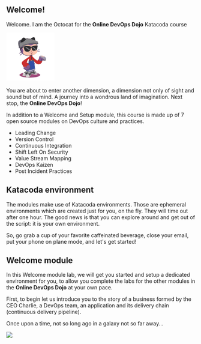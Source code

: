 ## Welcome!

Welcome. I am the Octocat for the **Online DevOps Dojo** Katacoda course

![](../../assets/online-devops-dojo/welcome/octocat.png)

You are about to enter another dimension, a dimension not only of sight and sound but of mind. A journey into a wondrous land of imagination. Next stop, the **Online DevOps Dojo**!

In addition to a Welcome and Setup module, this course is made up of 7 open source modules on DevOps culture and practices.

* Leading Change
* Version Control
* Continuous Integration
* Shift Left On Security
* Value Stream Mapping
* DevOps Kaizen
* Post Incident Practices

## Katacoda environment

The modules make use of Katacoda environments. Those are ephemeral environments which are created just for you, on the fly. They
will time out after one hour. The good news is that you can explore around and get out of the script: it is your own environment.

So, go grab a cup of your favorite caffeinated beverage, close your email, put your phone on plane mode, and let's get started!

## Welcome module

In this Welcome module lab, we will get you started and setup a dedicated environment for you, to allow you complete the labs for
the other modules in the **Online DevOps Dojo** at your own pace.

First, to begin let us introduce you to the story of a business formed by the CEO Charlie, a DevOps team, an application and its
delivery chain (continuous delivery pipeline).

Once upon a time, not so long ago in a galaxy not so far away...

![](../../assets/online-devops-dojo/welcome/onceuponatime.jpg)
